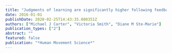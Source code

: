 ```yaml
---
title: "Judgments of learning are significantly higher following feedback on relatively good versus relatively poor trials despite no actual learning differences"
date: 2016-01-01
publishDate: 2020-02-25T14:43:35.080351Z
authors: ["Michael J Carter", "Victoria Smith", "Diane M Ste-Marie"]
publication_types: ["2"]
abstract: ""
featured: false
publication: "*Human Movement Science*"
---
```


